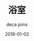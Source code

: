 ---
title: "浴室"
subtitle: "deca joins"
customForwardUrl: "https://www.youtube.com/watch?v=kZecE9AeELI"
displayImg: "https://img.youtube.com/vi/kZecE9AeELI/0.jpg"
date: "2018-01-02"
newTab: true 
---